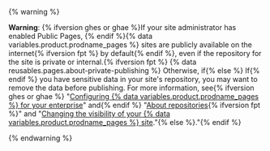 {% warning %}

**Warning**: {% ifversion ghes or ghae %}If your site administrator has enabled Public Pages, {% endif %}{% data variables.product.prodname_pages %} sites are publicly available on the internet{% ifversion fpt %} by default{% endif %}, even if the repository for the site is private or internal.{% ifversion fpt %} {% data reusables.pages.about-private-publishing %} Otherwise, if{% else %} If{% endif %} you have sensitive data in your site's repository, you may want to remove the data before publishing. For more information, see{% ifversion ghes or ghae %} "[Configuring {% data variables.product.prodname_pages %} for your enterprise](/admin/configuration/configuring-github-pages-for-your-enterprise#enabling-public-sites-for-github-pages)" and{% endif %} "[About repositories](/repositories/creating-and-managing-repositories/about-repositories#about-repository-visibility){% ifversion fpt %}" and "[Changing the visibility of your {% data variables.product.prodname_pages %} site](/pages/getting-started-with-github-pages/changing-the-visibility-of-your-github-pages-site)."{% else %}."{% endif %}

{% endwarning %}
